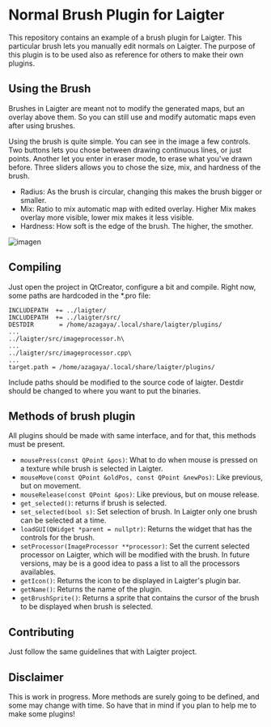 # Normal Brush Plugin for Laigter

This repository contains an example of a brush plugin for Laigter. This particular brush lets you manually edit normals on Laigter.
The purpose of this plugin is to be used also as reference for others to make their own plugins.

## Using the Brush

Brushes in Laigter are meant not to modify the generated maps, but an overlay above them. So you can still use and modify automatic maps even after using brushes.

Using the brush is quite simple. You can see in the image a few controls. Two buttons lets you chose between drawing continuous lines, or just points.
Another let you enter in eraser mode, to erase what you've drawn before. Three sliders allows you to chose the size, mix, and hardness of the brush.

* Radius: As the brush is circular, changing this makes the brush bigger or smaller.
* Mix: Ratio to mix automatic map with edited overlay. Higher Mix makes overlay more visible, lower mix makes it less visible.
* Hardness: How soft is the edge of the brush. The higher, the smother.

![imagen](https://user-images.githubusercontent.com/46932830/69667928-adb4ac00-106d-11ea-86b1-4c9ecf0b445b.png)

## Compiling

Just open the project in QtCreator, configure a bit and compile. Right now, some paths are hardcoded in the *.pro file:

```
INCLUDEPATH  += ../laigter/
INCLUDEPATH  += ../laigter/src/
DESTDIR       = /home/azagaya/.local/share/laigter/plugins/
...
../laigter/src/imageprocessor.h\
...
../laigter/src/imageprocessor.cpp\
...
target.path = /home/azagaya/.local/share/laigter/plugins/
```
Include paths should be modified to the source code of laigter. Destdir should be changed to where you want to put the binaries.

## Methods of brush plugin

All plugins should be made with same interface, and for that, this methods must be present.

* `mousePress(const QPoint &pos)`: What to do when mouse is pressed on a texture while brush is selected in Laigter.
* `mouseMove(const QPoint &oldPos, const QPoint &newPos)`: Like previous, but on movement.
* `mouseRelease(const QPoint &pos)`: Like previous, but on mouse release.
* `get_selected()`: returns if brush is selected.
* `set_selected(bool s)`: Set selection of brush. In Laigter only one brush can be selected at a time.
* `loadGUI(QWidget *parent = nullptr)`: Returns the widget that has the controls for the brush. 
* `setProcessor(ImageProcessor **processor)`: Set the current selected processor on Laigter, which will be modified with the brush. In future versions, may be is a good idea to pass a list to all the processors availables.
* `getIcon()`: Returns the icon to be displayed in Laigter's plugin bar.
* `getName()`: Returns the name of the plugin.
* `getBrushSprite()`: Returns a sprite that contains the cursor of the brush to be displayed when brush is selected.

## Contributing

Just follow the same guidelines that with Laigter project.

## Disclaimer

This is work in progress. More methods are surely going to be defined, and some may change with time. So have that in mind if you plan to help me to make some plugins!
